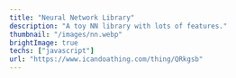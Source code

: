 ```yaml
---
title: "Neural Network Library"
description: "A toy NN library with lots of features."
thumbnail: "/images/nn.webp"
brightImage: true
techs: ["javascript"]
url: "https://www.icandoathing.com/thing/QRkgsb"
---
```

